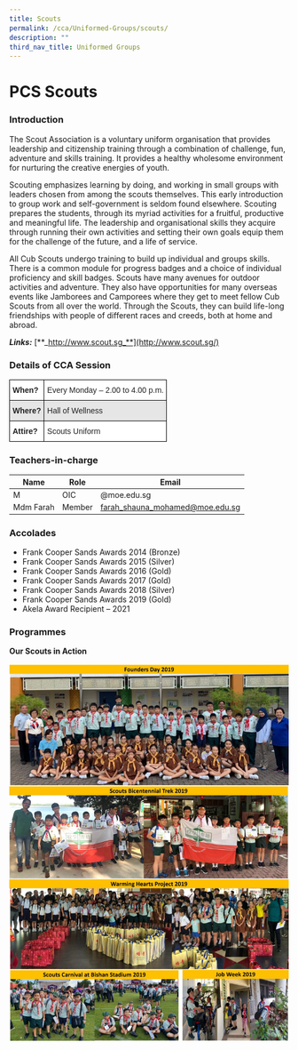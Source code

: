 ```yaml
---
title: Scouts
permalink: /cca/Uniformed-Groups/scouts/
description: ""
third_nav_title: Uniformed Groups
---
```

# PCS Scouts


### Introduction


The Scout Association is a voluntary uniform organisation that provides leadership and citizenship training through a combination of challenge, fun, adventure and skills training. It provides a healthy wholesome environment for nurturing the creative energies of youth.

Scouting emphasizes learning by doing, and working in small groups with leaders chosen from among the scouts themselves. This early introduction to group work and self-government is seldom found elsewhere. Scouting prepares the students, through its myriad activities for a fruitful, productive and meaningful life. The leadership and organisational skills they acquire through running their own activities and setting their own goals equip them for the challenge of the future, and a life of service.

All Cub Scouts undergo training to build up individual and groups skills. There is a common module for progress badges and a choice of individual proficiency and skill badges. Scouts have many avenues for outdoor activities and adventure. They also have opportunities for many overseas events like Jamborees and Camporees where they get to meet fellow Cub Scouts from all over the world. Through the Scouts, they can build life-long friendships with people of different races and creeds, both at home and abroad.

_**Links:**_&nbsp;[**_http://www.scout.sg_**](http://www.scout.sg/)

### Details of CCA Session

<style type="text/css">
.tg  {border-collapse:collapse;border-spacing:0;}
.tg td{border-color:black;border-style:solid;border-width:1px;font-family:Arial, sans-serif;font-size:14px;
  overflow:hidden;padding:10px 5px;word-break:normal;}
.tg th{border-color:black;border-style:solid;border-width:1px;font-family:Arial, sans-serif;font-size:14px;
  font-weight:normal;overflow:hidden;padding:10px 5px;word-break:normal;}
.tg .tg-l2bf{background-color:#FFF;color:#222;font-weight:bold;text-align:left;vertical-align:top}
.tg .tg-xyrl{background-color:#E6E6E6;color:#222;text-align:left;vertical-align:top}
.tg .tg-tsok{background-color:#FFF;color:#222;text-align:left;vertical-align:top}
.tg .tg-rs0e{background-color:#E6E6E6;color:#222;font-weight:bold;text-align:left;vertical-align:top}
</style>
<table class="tg">
<thead>
  <tr>
    <th class="tg-l2bf"><span style="font-weight:bold">When?</span></th>
    <th class="tg-tsok">Every Monday – 2.00 to 4.00 p.m.</th>
  </tr>
</thead>
<tbody>
  <tr>
    <td class="tg-rs0e"><span style="font-weight:bold">Where?</span></td>
    <td class="tg-xyrl">Hall of Wellness</td>
  </tr>
  <tr>
    <td class="tg-l2bf"><span style="font-weight:bold">Attire?</span></td>
    <td class="tg-tsok">Scouts Uniform</td>
  </tr>
</tbody>
</table>

### Teachers-in-charge

| Name | Role | Email |
| -------- | -------- | -------- |
| M     | OIC     | @moe.edu.sg     |
| Mdm Farah      | Member     | farah_shauna_mohamed@moe.edu.sg     |

### Accolades

*   Frank Cooper Sands Awards 2014 (Bronze)
*   Frank Cooper Sands Awards 2015 (Silver)
*   Frank Cooper Sands Awards 2016 (Gold)
*   Frank Cooper Sands Awards 2017 (Gold)
*   Frank Cooper Sands Awards 2018 (Silver)
*   Frank Cooper Sands Awards 2019 (Gold)
*   Akela Award Recipient – 2021

### Programmes


**Our Scouts in Action**

![](/images/Scouts2-2019-1350x1817.jpg)